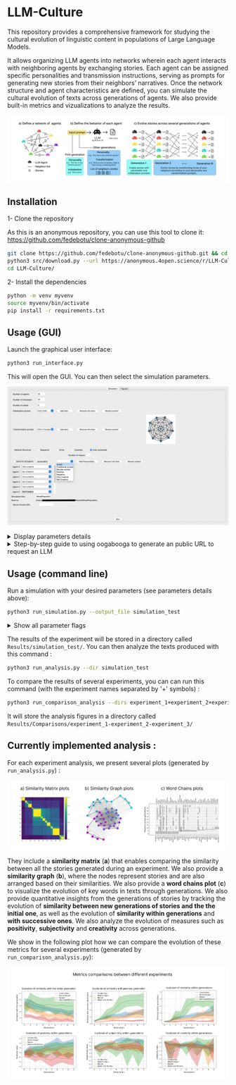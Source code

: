 # LLM-Culture

This repository provides a comprehensive framework for studying the cultural evolution of linguistic content in populations of Large Language Models. 

It allows organizing LLM agents into networks wherein each agent interacts with neighboring agents by exchanging stories. Each agent can be assigned specific personalities and transmission instructions, serving as prompts for generating new stories from their neighbors’ narratives. Once the network structure and agent characteristics are defined, you can simulate the cultural evolution of texts across generations of agents. We also provide built-in metrics and vizualizations to analyze the results.


![introduction_figure](/Images/introduction_figure.png)


## Installation 

1- Clone the repository

As this is an anonymous repository, you can use this tool to clone it: https://github.com/fedebotu/clone-anonymous-github


```bash
git clone https://github.com/fedebotu/clone-anonymous-github.git && cd clone-anonymous-github
python3 src/download.py --url https://anonymous.4open.science/r/LLM-Culture-75BE
cd LLM-Culture/
```

2- Install the dependencies 

```bash
python -m venv myvenv
source myvenv/bin/activate
pip install -r requirements.txt
```

## Usage (GUI)

Launch the graphical user interface:

```bash
python3 run_interface.py
```

This will open the GUI. You can then select the simulation parameters. 


![GUI](/Images/supplementary_screenshot.png)

<details>
  
  <summary> Display parameters details</summary>
  
  - Number of agents: use this to specify how many agents you wish to simulate
    
  - Number of timesteps: use this to specify for how many timesteps the simulation should run

  - Number of seeds: use this to specify how many times the whole simulation should be repeated. 
    
  - Initialization prompt: use this to set the prompt given to agents at the first timestep. You can choose among already registered prompt using the drop-down menu, or add a new prompt to this list by clicking on "Add Prompt...". This will open a window where you can enter the name and content of your new prompt.
    
  - Transmission prompt: use this to set the prompt that will be concatenated with the stories of each agent's neighbors after the first timestep. As for the Initialization prompt, you may select an existing prompt or create a new one.
    
  - Network structure: use this to specify the stucture of the social network. You can view the selected structure by clicking on "Display Graph"
    
  - Personality: use this to assign a personality to the agents. The personality will be concatenated with the rest of the prompt. If you want all agents to have the same personality, tick the "Same for all agents" box. You can then select a personality from the drop-down menu or create a new one. If you want agents to have different personalities, untick the "Same for all agents" box and select a personality for each agent.
    
  - Simulation name: Give a name to your simulation. This will be the name of the folder when the simulation results are stored.
    
  - Server access URL: URL to which the requests will be sent to get answers from the LLM. In our case, we generated such an URL using oogabooga (https://github.com/oobabooga/text-generation-webui) and we provide a step-by-step guide below.
</details>

<details>
    
  <summary> Step-by-step guide to using oogabooga to generate an public URL to request an LLM </summary>
    
  - Manually install oogabooga Text generation web UI by following the steps described here: https://github.com/oobabooga/text-generation-webui (section "Setup details and information about installing manually")
  
  - Launch a server: 
  ```bash
  python server.py  --gradio-auth username:password --listen --public-api --share
  ```
  3. This will output an OpenAI-compatible API URL: https://xxxx-xxxx-xxxx-xxxx.trycloudflare, and a "gradio.live" URL: "Running on public URL: https://xxxxxxxx.gradio.live"

  4. Paste the OpenAI-compatible URL in the field "Server access URL" of the LLM-Culture GUI.

  5. Open the gradio.live URL in your browser. 

  6. Go to the model tab and download a model from [huggingface](https://huggingface.co). We used https://huggingface.co/TheBloke/Mistral-7B-OpenOrca-GGUF, with File name "mistral-7b-openorca.Q4_K_M.gguf". Select an appropriate Model loader (we used llama.cpp). 

  7. Click on Load to load the model. 

  8. Once the model is loaded, you can go back to the LLM-Culture GUI and run your simulations!
</details>
    


## Usage (command line)



Run a simulation with your desired parameters (see parameters details above): 

```bash
python3 run_simulation.py --output_file simulation_test
```

<details>
    
  <summary> Show all parameter flags </summary>
    
  - "-na" : Number of agents (int).

  - "-nt" : Number of timesteps (int).

  - "-ns" : Network structure (choices: 'sequence','fully_connected' 'circle', 'caveman').

  - "-nc" : Number of cliques for a caveman network (int).

  - "-pi": Name of the initialization prompt (str). The prompt should be already registered in llm_culture/data/parameters/prompt_init.json.

  - "-pu" : Name of the transformation prompt (str). The prompt should be already registered in llm_culture/data/parameters/prompt_update.json.

  - "-pl" : Personality list (list of str). Each personality should be already registered in llm_culture/data/parameters/personalities.json. The length of the list of personalities should be equal to the number of agents.

  - "-o" : Name of the folder in which to store results (str).

  - "-url": URL to send the prompt to (str).

</details>

The results of the experiment will be stored in a directory called ```Results/simulation_test/```. You can then analyze the texts produced with this command : 

```bash
python3 run_analysis.py --dir simulation_test
```

To compare the results of several experiments, you can can run this command (with the experiment names separated by '+' symbols) : 

```bash
python3 run_comparison_analysis --dirs experiment_1+experiment_2+experiment_3
```

It will store the analysis figures in a directory called ```Results/Comparisons/experiment_1-experiment_2-experiment_3/```


## Currently implemented analysis : 


For each experiment analysis, we present several plots (generated by ```run_analysis.py```) : 

![analysis_plots](/Images/experiment_analysis_figures.png)

They include a **similarity matrix** (**a**) that enables comparing the similarity between all the stories generated during an experiment. We also provide a **similarity graph** (**b**), where the nodes represent stories and are also arranged based on their similarities. We also provide a **word chains plot** (**c**) to visualize the evolution of key words in texts through generations. We also provide quantitative insights from the generations of stories by tracking the evolution of **similarity between new generations of stories and the the initial one**, as well as the evolution of **similarity within generations** and **with successive ones**. We also analyze the evolution of measures such as **positivity**, **subjectivity** and **creativity** across generations.


We show in the following plot how we can compare the evolution of these metrics for several experiments (generated by ```run_comparison_analysis.py```): 

![comparison_analysis_plots](/Images/experiment_analysis_comparison_figures.png)
